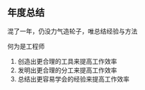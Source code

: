 ## 年度总结

混了一年，仍没力气造轮子，唯总结经验与方法

>
  何为是工程师
 1. 创造出更合理的工具来提高工作效率
 2. 发明出更合理的分工来提高工作效率
 3. 总结出更容易学会的经验来提高工作效率
